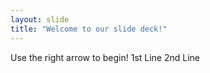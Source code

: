 ```yaml
---
layout: slide
title: "Welcome to our slide deck!"
---
```


Use the right arrow to begin!
1st Line 
2nd Line 
